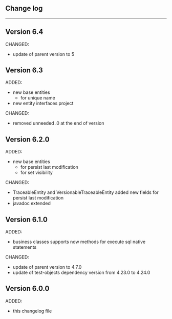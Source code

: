 ## Change log
----------------------

Version 6.4
-------------

CHANGED:

- update of parent version to 5

Version 6.3
-------------

ADDED:
 
- new base entities
	- for unique name
- new entity interfaces project

CHANGED:

- removed unneeded .0 at the end of version

Version 6.2.0
-------------

ADDED:
 
- new base entities
	- for persist last modification
	- for set visibility
	
CHANGED:

- TraceableEntity and VersionableTraceableEntity added new fields for persist last modification
- javadoc extended

Version 6.1.0
-------------

ADDED:
 
- business classes supports now methods for execute sql native statements

CHANGED:

- update of parent version to 4.7.0
- update of test-objects dependency version from 4.23.0 to 4.24.0

Version 6.0.0
-------------

ADDED:
 
- this changelog file
